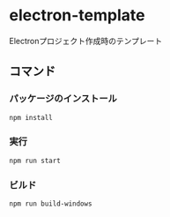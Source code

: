 # electron-template

Electronプロジェクト作成時のテンプレート

## コマンド
### パッケージのインストール
```bash
npm install
```
### 実行
```bash
npm run start
```
### ビルド
```bash
npm run build-windows
```